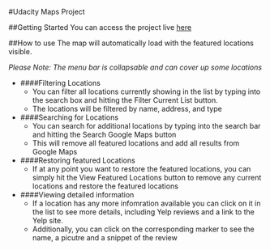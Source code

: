 #Udacity Maps Project

##Getting Started
You can access the project live [here](https://kwidmann137.github.io/MapsProject/dist)

##How to use
The map will automatically load with the featured locations visible.

*Please Note: The menu bar is collapsable and can cover up some locations*

* ####Filtering Locations
    * You can filter all locations currently showing in the list by typing into the search box and hitting the Filter Current List button.
    * The locations will be filtered by name, address, and type
* ####Searching for Locations
    * You can search for additional locations by typing into the search bar and hitting the Search Google Maps button
    * This will remove all featured locations and add all results from Google Maps
* ####Restoring featured Locations
    * If at any point you want to restore the featured locations, you can simply hit the View Featured Locations button to remove any current locations and restore the featured locations
* ####Viewing detailed information
    * If a location has any more infomration available you can click on it in the list to see more details, including Yelp reviews and a link to the Yelp site.
    * Additionally, you can click on the corresponding marker to see the name, a picutre and a snippet of the review